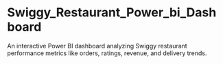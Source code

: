 # Swiggy_Restaurant_Power_bi_Dashboard
An interactive Power BI dashboard analyzing Swiggy restaurant performance metrics like orders, ratings, revenue, and delivery trends.
